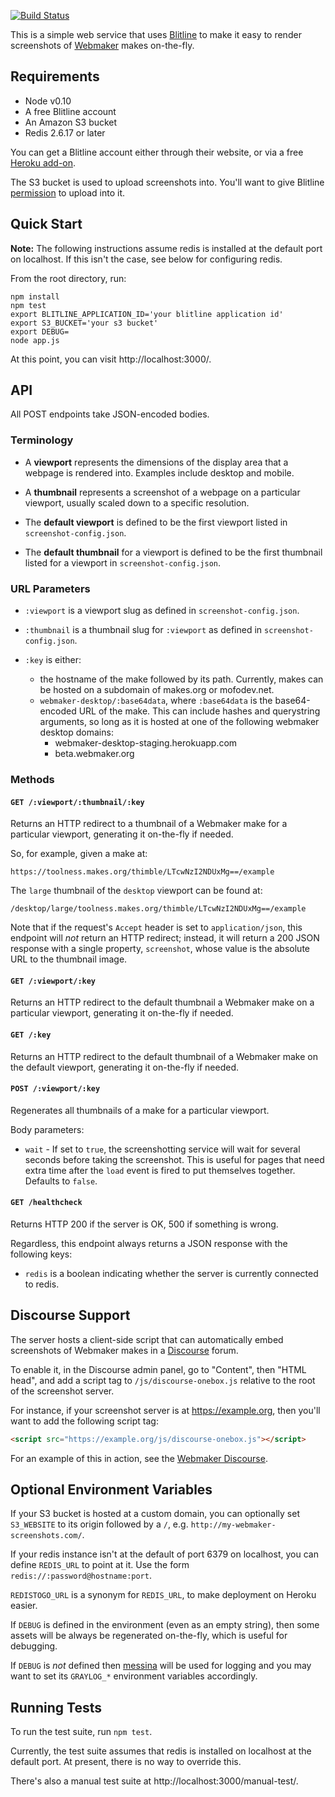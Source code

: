 [![Build Status](https://travis-ci.org/toolness/webmaker-screenshot.svg?branch=master)](https://travis-ci.org/toolness/webmaker-screenshot)

This is a simple web service that uses [Blitline][] to make it easy
to render screenshots of [Webmaker][] makes on-the-fly.

## Requirements

* Node v0.10
* A free Blitline account
* An Amazon S3 bucket
* Redis 2.6.17 or later

You can get a Blitline account either through their website, or via
a free [Heroku add-on][].

The S3 bucket is used to upload screenshots into. You'll want to
give Blitline [permission][] to upload into it.

## Quick Start

**Note:** The following instructions assume redis is installed at
the default port on localhost. If this isn't the case, see below
for configuring redis.

From the root directory, run:

```
npm install
npm test
export BLITLINE_APPLICATION_ID='your blitline application id'
export S3_BUCKET='your s3 bucket'
export DEBUG=
node app.js
```

At this point, you can visit http://localhost:3000/.

## API

All POST endpoints take JSON-encoded bodies.

### Terminology

* A **viewport** represents the dimensions of the display area
  that a webpage is rendered into. Examples include desktop
  and mobile.

* A **thumbnail** represents a screenshot of a webpage on a
  particular viewport, usually scaled down to a specific
  resolution.

* The **default viewport** is defined to be the first viewport
  listed in `screenshot-config.json`.

* The **default thumbnail** for a viewport is defined to be the
  first thumbnail listed for a viewport in `screenshot-config.json`.

### URL Parameters

* `:viewport` is a viewport slug as defined in
  `screenshot-config.json`.

* `:thumbnail` is a thumbnail slug for `:viewport` as defined in
  `screenshot-config.json`.

* `:key` is either:
  * the hostname of the make followed by its path. Currently,
    makes can be hosted on a subdomain of makes.org or mofodev.net.
  * `webmaker-desktop/:base64data`, where `:base64data` is the
    base64-encoded URL of the make. This can include hashes
    and querystring arguments, so long as it is hosted at one
    of the following webmaker desktop domains:
    * webmaker-desktop-staging.herokuapp.com
    * beta.webmaker.org

### Methods

#### `GET /:viewport/:thumbnail/:key`

Returns an HTTP redirect to a thumbnail of a Webmaker make for a
particular viewport, generating it on-the-fly if needed.

So, for example, given a make at:

    https://toolness.makes.org/thimble/LTcwNzI2NDUxMg==/example

The `large` thumbnail of the `desktop` viewport can be found at:

```
/desktop/large/toolness.makes.org/thimble/LTcwNzI2NDUxMg==/example
```

Note that if the request's `Accept` header is set to
`application/json`, this endpoint will *not* return an HTTP
redirect; instead, it will return a 200 JSON response with a
single property, `screenshot`, whose value is the absolute URL to
the thumbnail image.

#### `GET /:viewport/:key`

Returns an HTTP redirect to the default thumbnail a Webmaker make
on a particular viewport, generating it on-the-fly if needed.

#### `GET /:key`

Returns an HTTP redirect to the default thumbnail of a Webmaker make
on the default viewport, generating it on-the-fly if needed.

#### `POST /:viewport/:key`

Regenerates all thumbnails of a make for a particular viewport.

Body parameters:

* `wait` - If set to `true`, the screenshotting service will wait
  for several seconds before taking the screenshot. This is useful
  for pages that need extra time after the `load` event is fired
  to put themselves together. Defaults to `false`.

#### `GET /healthcheck`

Returns HTTP 200 if the server is OK, 500 if something is wrong.

Regardless, this endpoint always returns a JSON response with
the following keys:

* `redis` is a boolean indicating whether the server is currently
  connected to redis.

## Discourse Support

The server hosts a client-side script that can automatically
embed screenshots of Webmaker makes in a [Discourse][] forum.

To enable it, in the Discourse admin panel, go to "Content", then
"HTML head", and add a script tag to `/js/discourse-onebox.js` 
relative to the root of the screenshot server.

For instance, if your screenshot server is at
https://example.org, then you'll want to add the following script  tag:

```html
<script src="https://example.org/js/discourse-onebox.js"></script>
```

For an example of this in action, see the [Webmaker Discourse][].

## Optional Environment Variables

If your S3 bucket is hosted at a custom domain, you can optionally
set `S3_WEBSITE` to its origin followed by a `/`, e.g.
`http://my-webmaker-screenshots.com/`.

If your redis instance isn't at the default of port 6379 on localhost,
you can define `REDIS_URL` to point at it. Use the form
`redis://:password@hostname:port`.

`REDISTOGO_URL` is a synonym for `REDIS_URL`, to make deployment on
Heroku easier.

If `DEBUG` is defined in the environment (even as an empty string),
then some assets will be always be regenerated on-the-fly, which
is useful for debugging.

If `DEBUG` is *not* defined then [messina][] will be used for logging
and you may want to set its `GRAYLOG_*` environment variables
accordingly.

## Running Tests

To run the test suite, run `npm test`.

Currently, the test suite assumes that redis is installed on
localhost at the default port. At present, there is no way to
override this.

There's also a manual test suite at http://localhost:3000/manual-test/.

  [Blitline]: http://blitline.com/
  [Webmaker]: https://webmaker.org/
  [Heroku add-on]: https://addons.heroku.com/blitline
  [permission]: http://blitline.com/docs/s3_permissions
  [Discourse]: http://discourse.org/
  [Webmaker Discourse]: http://discourse.webmaker.org/t/webmaker-screenshots/331
  [messina]: https://www.npmjs.com/package/messina
